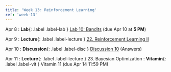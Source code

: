 ```yaml
---
title: 'Week 13: Reinforcement Learning'
ref: 'week-13'
---
```


Apr 8
: **Lab**{: .label .label-lab } [Lab 10: Bandits](http://data102.datahub.berkeley.edu/hub/user-redirect/git-pull?repo=https%3A%2F%2Fgithub.com%2Fds-102%2Fsp24-materials&urlpath=lab%2Ftree%2Fsp24-materials%2Flab%2Flab10%2Flab10.ipynb&branch=main) (due Apr 10 at **5 PM**)

Apr 9
: **Lecture**{: .label .label-lecture } [22. Reinforcement Learning II](lecture/lec22)

Apr 10
: **Discussion**{: .label .label-disc } [Discussion 10](https://drive.google.com/file/d/1TAtzkn99T2YBiKMLLOiy0r5edeQkOalr/view?usp=drive_link) (Answers)

Apr 11
: **Lecture**{: .label .label-lecture } 23. Bayesian Optimization
: **Vitamin**{: .label .label-vit } Vitamin 11 (due Apr 14 11:59 PM)

